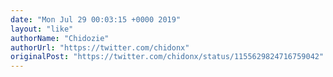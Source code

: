 ```yaml
---
date: "Mon Jul 29 00:03:15 +0000 2019"
layout: "like"
authorName: "Chidozie"
authorUrl: "https://twitter.com/chidonx"
originalPost: "https://twitter.com/chidonx/status/1155629824716759042"
---
```


